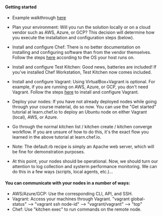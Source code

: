 #### Getting started
* Example walkthrough [here](https://raw.githubusercontent.com/6869736572/open-notes/master/Cloud/Chef/First%20Steps/Example.txt)

* Plan your environment: Will you run the solution locally or on a cloud vendor such as AWS, Azure, or GCP? This decision will determine how you execute the installation and configuration steps (below).

* Install and configure Chef: There is no better documentation on installing and configuring software than from the vendor themselves. Follow the steps [here](https://docs.chef.io/workstation/install_workstation/) according to the OS your host runs on.

* Install and configure Test Kitchen: Good news, batteries are included! If you've installed Chef Workstation, Test Kitchen now comes included.

* Install and configure Vagrant: Using VirtualBox+Vagrant is optional. For example, if you are running on AWS, Azure, or GCP, you don't need Vagrant. Follow the steps [here](https://www.vagrantup.com/docs/installation) to install and configure Vagrant.

* Deploy your nodes: If you have not already deployed nodes while going through your course material, do so now. You can use the "Get started" tutorial at learn.chef.io to deploy an Ubuntu node on either Vagrant (local), AWS, or Azure.

* Go through the normal kitchen list / kitchen create / kitchen converge workflow. If you are unsure of how to do this, it's the exact flow you learned in the above tutorial at learn.chef.io.

* Note: The default.rb recipe is simply an Apache web server, which will be fine for demonstration purposes.

* At this point, your nodes should be operational. Now, we should turn our attention to log collection and systerm performance monitoring. We can do this in a few ways (scripts, local agents, etc.)...


#### You can communicate with your nodes in a number of ways:
* AWS/Azure/GCP: Use the corresponding CLI, API, and SSH.
* Vagrant: Access your machines through Vagrant. "vagrant global-status" --> "vagrant ssh node-id" --> "vagrant/vagrant" --> "top"
* Chef: Use "kitchen exec" to run commands on the remote node.
